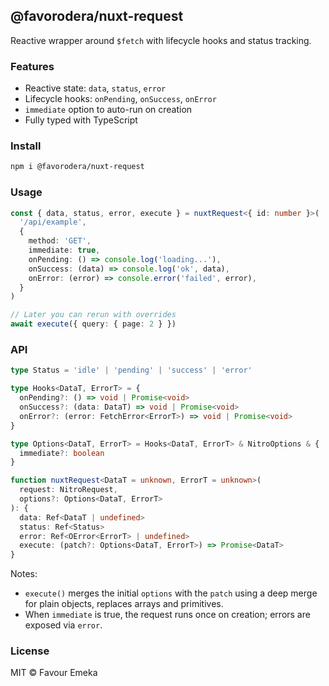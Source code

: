 ## @favorodera/nuxt-request

Reactive wrapper around `$fetch` with lifecycle hooks and status tracking.

### Features

- Reactive state: `data`, `status`, `error`
- Lifecycle hooks: `onPending`, `onSuccess`, `onError`
- `immediate` option to auto-run on creation
- Fully typed with TypeScript

### Install

```bash
npm i @favorodera/nuxt-request
```

### Usage

```ts
const { data, status, error, execute } = nuxtRequest<{ id: number }>(
  '/api/example',
  {
    method: 'GET',
    immediate: true,
    onPending: () => console.log('loading...'),
    onSuccess: (data) => console.log('ok', data),
    onError: (error) => console.error('failed', error),
  }
)

// Later you can rerun with overrides
await execute({ query: { page: 2 } })
```

### API

```ts
type Status = 'idle' | 'pending' | 'success' | 'error'

type Hooks<DataT, ErrorT> = {
  onPending?: () => void | Promise<void>
  onSuccess?: (data: DataT) => void | Promise<void>
  onError?: (error: FetchError<ErrorT>) => void | Promise<void>
}

type Options<DataT, ErrorT> = Hooks<DataT, ErrorT> & NitroOptions & {
  immediate?: boolean
}

function nuxtRequest<DataT = unknown, ErrorT = unknown>(
  request: NitroRequest,
  options?: Options<DataT, ErrorT>
): {
  data: Ref<DataT | undefined>
  status: Ref<Status>
  error: Ref<OError<ErrorT> | undefined>
  execute: (patch?: Options<DataT, ErrorT>) => Promise<DataT>
}
```

Notes:
- `execute()` merges the initial `options` with the `patch` using a deep merge for plain objects, replaces arrays and primitives.
- When `immediate` is true, the request runs once on creation; errors are exposed via `error`.

### License

MIT © Favour Emeka

